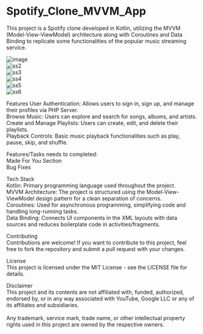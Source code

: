 # Spotify_Clone_MVVM_App

This project is a Spotify clone developed in Kotlin, utilizing the MVVM (Model-View-ViewModel) architecture along with Coroutines and Data Binding to replicate some functionalities of the popular music streaming service.<br>

![image](https://github.com/HritikBhat/Spotify_Clone_MVVM_App/assets/43090040/0f95acab-23af-45c5-99c4-dc03781938ae)<br>
![ss2](https://github.com/HritikBhat/Spotify_Clone_MVVM_App/assets/43090040/462c9ea3-49b8-4d55-8199-76e87ee14334)<br>
![ss3](https://github.com/HritikBhat/Spotify_Clone_MVVM_App/assets/43090040/017d3162-6a75-42c1-8b16-e5071c3a7f26)<br>
![ss4](https://github.com/HritikBhat/Spotify_Clone_MVVM_App/assets/43090040/dc1fb770-8d8b-451b-928c-2ac744d806ea)<br>
![ss5](https://github.com/HritikBhat/Spotify_Clone_MVVM_App/assets/43090040/35e684ab-6a5e-458d-a8a9-4a2d2ad5e857)<br>
![ss6](https://github.com/HritikBhat/Spotify_Clone_MVVM_App/assets/43090040/6ff0830f-3632-4ba4-b1b2-a4b063daab35)<br>


Features
User Authentication: Allows users to sign in, sign up, and manage their profiles via PHP Server.<br>
Browse Music: Users can explore and search for songs, albums, and artists.<br>
Create and Manage Playlists: Users can create, edit, and delete their playlists.<br>
Playback Controls: Basic music playback functionalities such as play, pause, skip, and shuffle.<br>

Features/Tasks needs to completed:<br>
Made For You Section<br>
Bug Fixes<br>


Tech Stack<br>
Kotlin: Primary programming language used throughout the project.<br>
MVVM Architecture: The project is structured using the Model-View-ViewModel design pattern for a clean separation of concerns.<br>
Coroutines: Used for asynchronous programming, simplifying code and handling long-running tasks.<br>
Data Binding: Connects UI components in the XML layouts with data sources and reduces boilerplate code in activities/fragments.<br>


Contributing<br>
Contributions are welcome! If you want to contribute to this project, feel free to fork the repository and submit a pull request with your changes.<br>

License<br>
This project is licensed under the MIT License - see the LICENSE file for details.<br>

Disclaimer<br>
This project and its contents are not affiliated with, funded, authorized, endorsed by, or in any way associated with YouTube, Google LLC or any of its affiliates and subsidiaries.<br>
<br>
Any trademark, service mark, trade name, or other intellectual property rights used in this project are owned by the respective owners.<br>
